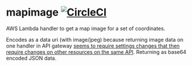 # mapimage [![CircleCI](https://circleci.com/gh/danesparza/mapimage.svg?style=shield)](https://circleci.com/gh/danesparza/mapimage)
AWS Lambda handler to get a map image for a set of coordinates.  

Encodes as a data uri (with image/jpeg) because returning image data on one handler in API gateway [seems to require settings changes that then require changes on other resources on the same API](https://stackoverflow.com/a/50670252/19020).  Returning as base64 encoded JSON data.
